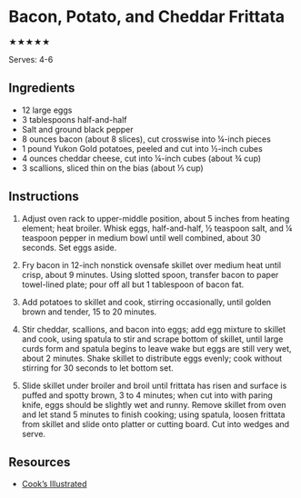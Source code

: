 # Bacon, Potato, and Cheddar Frittata

★★★★★

Serves: 4-6

## Ingredients

* 12 large eggs
* 3 tablespoons half-and-half
* Salt and ground black pepper
* 8 ounces bacon (about 8 slices), cut crosswise into ¼-inch pieces
* 1 pound Yukon Gold potatoes, peeled and cut into ½-inch cubes
* 4 ounces cheddar cheese, cut into ¼-inch cubes (about ¾ cup)
* 3 scallions, sliced thin on the bias (about ⅓ cup)

## Instructions

1. Adjust oven rack to upper-middle position, about 5 inches from heating element; heat broiler. Whisk eggs, half-and-half, ½ teaspoon salt, and ¼ teaspoon pepper in medium bowl until well combined, about 30 seconds. Set eggs aside.

2. Fry bacon in 12-inch nonstick ovensafe skillet over medium heat until crisp, about 9 minutes. Using slotted spoon, transfer bacon to paper towel-lined plate; pour off all but 1 tablespoon of bacon fat.

3. Add potatoes to skillet and cook, stirring occasionally, until golden brown and tender, 15 to 20 minutes.

4. Stir cheddar, scallions, and bacon into eggs; add egg mixture to skillet and cook, using spatula to stir and scrape bottom of skillet, until large curds form and spatula begins to leave wake but eggs are still very wet, about 2 minutes. Shake skillet to distribute eggs evenly; cook without stirring for 30 seconds to let bottom set.

5. Slide skillet under broiler and broil until frittata has risen and surface is puffed and spotty brown, 3 to 4 minutes; when cut into with paring knife, eggs should be slightly wet and runny. Remove skillet from oven and let stand 5 minutes to finish cooking; using spatula, loosen frittata from skillet and slide onto platter or cutting board. Cut into wedges and serve.

## Resources

* [Cook’s Illustrated](https://www.cooksillustrated.com/recipes/1982-bacon-potato-and-cheddar-frittata)
